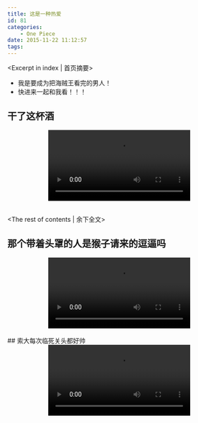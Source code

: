 ```yaml
---
title: 这是一种热爱
id: 81
categories:
	- One Piece
date: 2015-11-22 11:12:57
tags:
---
```


<Excerpt in index | 首页摘要>
+ 我是要成为把海贼王看完的男人！
+ 快进来一起和我看！！！
## 干了这杯酒

<div style="text-align: center;">
	<video width="320px"  src="http://mvvideo2.meitudata.com/564c5df6dc9997435.mp4" controls="controls" autoplay="">
	</video>
</div>

<br>
<!-- more -->

<The rest of contents | 余下全文>

## 那个带着头罩的人是猴子请来的逗逼吗

<div style="text-align: center;">
	<video width="320px" src="http://mvvideo1.meitudata.com/5743aeee757a81430.mp4" controls="controls">
	</video>
</div>

<br>
## 索大每次临死关头都好帅

<div style="text-align: center;">
	<video width="320px" src="http://mvvideo2.meitudata.com/5733e70810fc54009.mp4" controls="controls">
	</video>
</div>